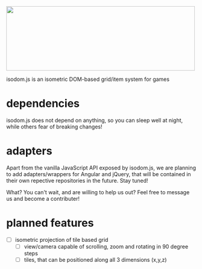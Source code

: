 <img src="https://dl.dropboxusercontent.com/u/20349051/isodom.jpg" width="500" height="171">

isodom.js is an isometric DOM-based grid/item system for games

# dependencies

isodom.js does not depend on anything, so you can sleep well at night, while others fear of breaking changes!

# adapters

Apart from the vanilla JavaScript API exposed by isodom.js, we are planning to add adapters/wrappers for Angular and jQuery, that will be contained in their own repective repositories in the future. Stay tuned!

What? You can't wait, and are willing to help us out? Feel free to message us and become a contributer!

# planned features

- [ ] isometric projection of tile based grid
  - [ ] view/camera capable of scrolling, zoom and rotating in 90 degree steps
  - [ ] tiles, that can be positioned along all 3 dimensions (x,y,z)
